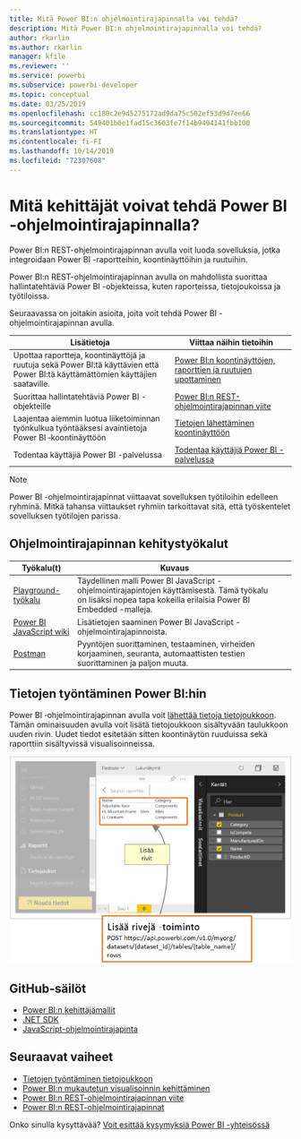 ```yaml
---
title: Mitä Power BI:n ohjelmointirajapinnalla voi tehdä?
description: Mitä Power BI:n ohjelmointirajapinnalla voi tehdä?
author: rkarlin
ms.author: rkarlin
manager: kfile
ms.reviewer: ''
ms.service: powerbi
ms.subservice: powerbi-developer
ms.topic: conceptual
ms.date: 03/25/2019
ms.openlocfilehash: cc180c2e9d5275172ad9da75c502ef53d9d7ee66
ms.sourcegitcommit: 549401b0e1fad15c3603fe7f14b9494141fbb100
ms.translationtype: HT
ms.contentlocale: fi-FI
ms.lasthandoff: 10/14/2019
ms.locfileid: "72307608"
---
```

# <a name="what-can-developers-do-with-the-power-bi-api"></a>Mitä kehittäjät voivat tehdä Power BI -ohjelmointirajapinnalla?

Power BI:n REST-ohjelmointirajapinnan avulla voit luoda sovelluksia, jotka integroidaan Power BI -raportteihin, koontinäyttöihin ja ruutuihin.

Power BI:n REST-ohjelmointirajapinnan avulla on mahdollista suorittaa hallintatehtäviä Power BI -objekteissa, kuten raporteissa, tietojoukoissa ja työtiloissa.

Seuraavassa on joitakin asioita, joita voit tehdä Power BI -ohjelmointirajapinnan avulla.

| **Lisätietoja** | **Viittaa näihin tietoihin** |
|----------------------------------------------------------------------------------|------------------------------------------------------------------------------------|
| Upottaa raportteja, koontinäyttöjä ja ruutuja sekä Power BI:tä käyttävien että Power BI:tä käyttämättömien käyttäjien saataville. | [Power BI:n koontinäyttöjen, raporttien ja ruutujen upottaminen](embedding-content.md) |
| Suorittaa hallintatehtäviä Power BI -objekteille | [Power BI:n REST-ohjelmointirajapinnan viite](https://docs.microsoft.com/rest/api/power-bi/) |
| Laajentaa aiemmin luotua liiketoiminnan työnkulkua työntääksesi avaintietoja Power BI ‑koontinäyttöön | [Tietojen lähettäminen koontinäyttöön](walkthrough-push-data.md) |
| Todentaa käyttäjiä Power BI -palvelussa | [Todentaa käyttäjiä Power BI -palvelussa](get-azuread-access-token.md) |

> [!NOTE]
> Power BI -ohjelmointirajapinnat viittaavat sovelluksen työtiloihin edelleen ryhminä. Mitkä tahansa viittaukset ryhmiin tarkoittavat sitä, että työskentelet sovelluksen työtilojen parissa.

## <a name="api-developer-tools"></a>Ohjelmointirajapinnan kehitystyökalut

| Työkalu(t) | Kuvaus |  |  |
|-------------------------|---------------------------------------------------------------------------------------------------------------------------------------------------|---|---|
| [Playground-työkalu](https://microsoft.github.io/PowerBI-JavaScript/demo) | Täydellinen malli Power BI JavaScript -ohjelmointirajapintojen käyttämisestä. Tämä työkalu on lisäksi nopea tapa kokeilla erilaisia Power BI Embedded -malleja. |  |  |
| [Power BI JavaScript wiki](https://github.com/Microsoft/powerbi-javascript/wiki) | Lisätietojen saaminen Power BI JavaScript -ohjelmointirajapinnoista. |  |  |
| [Postman](https://www.getpostman.com/) | Pyyntöjen suorittaminen, testaaminen, virheiden korjaaminen, seuranta, automaattisten testien suorittaminen ja paljon muuta. |

## <a name="push-data-into-power-bi"></a>Tietojen työntäminen Power BI:hin

Power BI ‑ohjelmointirajapinnan avulla voit [lähettää tietoja tietojoukkoon](walkthrough-push-data.md). Tämän ominaisuuden avulla voit lisätä tietojoukkoon sisältyvään taulukkoon uuden rivin. Uudet tiedot esitetään sitten koontinäytön ruuduissa sekä raporttiin sisältyvissä visualisoinneissa.

![Tietojen työntämismalli](media/what-can-you-do/powerbi-push-data.png)

## <a name="github-repositories"></a>GitHub-säilöt

* [Power BI:n kehittäjämallit](https://github.com/Microsoft/PowerBI-Developer-Samples)
* [.NET SDK](https://github.com/Microsoft/PowerBI-CSharp)
* [JavaScript-ohjelmointirajapinta](https://github.com/Microsoft/PowerBI-JavaScript)

## <a name="next-steps"></a>Seuraavat vaiheet

* [Tietojen työntäminen tietojoukkoon](walkthrough-push-data.md)
* [Power BI:n mukautetun visualisoinnin kehittäminen](visuals/custom-visual-develop-tutorial.md)
* [Power BI:n REST-ohjelmointirajapinnan viite](rest-api-reference.md)
* [Power BI:n REST-ohjelmointirajapinnat](https://docs.microsoft.com/rest/api/power-bi/)

Onko sinulla kysyttävää? [Voit esittää kysymyksiä Power BI -yhteisössä](http://community.powerbi.com/)

